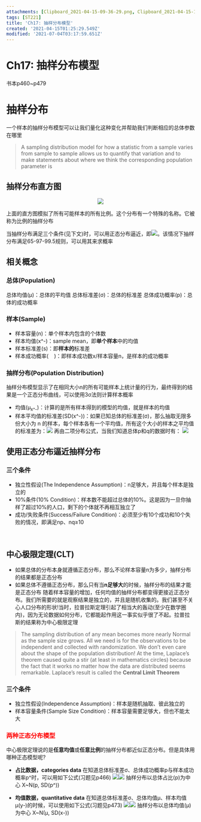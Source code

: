 ```yaml
---
attachments: [Clipboard_2021-04-15-09-36-29.png, Clipboard_2021-04-15-10-27-03.png, Clipboard_2021-04-15-14-31-22.png, Clipboard_2021-04-15-19-26-46.png, Clipboard_2021-04-15-19-28-04.png, Clipboard_2021-04-15-19-29-41.png, Clipboard_2021-04-15-19-33-36.png, Clipboard_2021-04-15-19-44-58.png, Clipboard_2021-04-15-19-48-12.png, Clipboard_2021-04-15-20-14-50.png, Clipboard_2021-06-07-23-15-25.png, Clipboard_2021-06-07-23-17-30.png, Clipboard_2021-06-07-23-36-03.png, Clipboard_2021-07-03-21-26-27.png, Clipboard_2021-07-03-21-26-48.png, Clipboard_2021-07-03-21-33-02.png, Clipboard_2021-07-03-21-33-29.png, Clipboard_2021-07-03-21-35-11.png, Clipboard_2021-07-03-22-10-17.png, Clipboard_2021-07-03-22-12-14.png, Clipboard_2021-07-03-22-19-28.png, Clipboard_2021-07-04-09-46-19.png, Clipboard_2021-07-04-10-09-13.png, Clipboard_2021-07-04-10-55-53.png]
tags: [ST221]
title: 'Ch17: 抽样分布模型'
created: '2021-04-15T01:25:29.549Z'
modified: '2021-07-04T03:17:59.651Z'
---
```


# Ch17: 抽样分布模型
书本p460~p479

# 抽样分布
一个样本的抽样分布模型可以让我们量化这种变化并帮助我们判断相应的总体参数在哪里
> A sampling distribution model for how a statistic from a sample varies from sample to sample allows us to quantify that variation and to make statements about where we think the corresponding population parameter is

## 抽样分布直方图
<p align="center"><img src="@attachment/Clipboard_2021-04-15-09-36-29.png"></p>
上面的直方图模拟了所有可能样本的所有比例。这个分布有一个特殊的名称。它被称为比例的抽样分布

当抽样分布满足三个条件(见下文)时，可以用正态分布逼近，即![](@attachment/Clipboard_2021-04-15-10-27-03.png)。该情况下抽样分布满足65-97-99.5规则，可以用其来求概率

## 相关概念
### 总体(Population)
总体均值(μ)：总体的平均值
总体标准差(σ)：总体的标准差
总体成功概率(p)：总体的成功概率
### 样本(Sample)
- 样本容量(n)：单个样本内包含的个体数
- 样本均值(x^-)：sample mean，即**单个样本**中的均值
- 样本标准差(s)：即**样本的**标准差
- 样本成功概率(<img src="@attachment/Clipboard_2021-07-03-21-26-48.png" style="display: inline; width:15px;">)：即样本成功数x/样本容量n，是样本的成功概率

### 抽样分布(Population Distribution)
抽样分布模型显示了在相同大小n的所有可能样本上统计量的行为，最终得到的结果是一个正态分布曲线，可以使用3σ法则计算样本概率
- 均值(μ<sub>x^-</sub>)：计算的是所有样本得到的模型的均值，就是样本的均值
- 样本平均值的标准差(SD(x^-))：如果已知总体的标准差(σ)，那么抽取无限多份大小为 n 的样本，每个样本各有一个平均值，所有这个大小的样本之平均值的标准差为：![](@attachment/Clipboard_2021-07-03-22-10-17.png)
再由二项分布公式，当我们知道总体p和q的数据时有：
![](@attachment/Clipboard_2021-07-03-22-19-28.png)


## 使用正态分布逼近抽样分布
### 三个条件
- 独立性假设(The Independence Assumption)：n足够大，并且每个样本是独立的
- 10%条件(10% Condition)：样本数不能超过总体的10%。这是因为一旦你抽样了超过10%的人口，剩下的个体就不再相互独立了
- 成功/失败条件(Success/Failure Condition)：必须至少有10个成功和10个失败的情况，即满足np、nq≥10
<br>

## 中心极限定理(CLT)
- 如果总体的分布本身就遵循正态分布，那么不论样本容量n为多少，抽样分布的结果都是正态分布
- 如果总体不遵循正态分布，那么只有当**n足够大**的时候，抽样分布的结果才能是正态分布
随着样本容量的增加，任何均值的抽样分布都变得更接近正态分布。我们所需要的就是观察结果是独立的，并且是随机收集的。我们甚至不关心人口分布的形状!当时，拉普拉斯定理引起了相当大的轰动(至少在数学圈内)，因为无论数据如何分布，它都能起作用这一事实似乎很了不起。拉普拉斯的结果称为中心极限定理
> The sampling distribution of any mean becomes more nearly Normal as the sample size grows. All we need is for the observations to be independent and collected with randomization. We don’t even care about the shape of the population distribution! At the time, Laplace’s theorem caused quite a stir (at least in mathematics circles) because the fact that it works no matter how the data are distributed seems remarkable. Laplace’s result is called the **Central Limit Theorem**

### 三个条件
- 独立性假设(Independence Assumption)：样本是随机抽取、彼此独立的
- 样本容量条件(Sample Size Condition)：样本容量需要足够大，但也不能太大

### <font color="red">两种正态分布模型</font>
中心极限定理说的是**任意均值**或**任意比例**的抽样分布都近似正态分布。但是具体用哪种正态模型呢?
- **占比数据，categories data**
在知道总体标准差σ、总体成功概率p与样本成功概率p^时，可以用如下公式(习题见p466)
![](@attachment/Clipboard_2021-07-04-09-46-19.png)![](@attachment/Clipboard_2021-07-03-22-19-28.png)
抽样分布以总体占比(p)为中心
X~N(p, SD(p^))

- **均值数据，quantitative data**
在知道总体标准差σ、总体均值μ、样本均值μ(y-)的时候，可以使用如下公式(习题见p473)
![](@attachment/Clipboard_2021-07-04-10-09-13.png)![](@attachment/Clipboard_2021-07-03-22-10-17.png)
抽样分布以总体均值(μ)为中心
X~N(μ, SD(x-))






